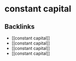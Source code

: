 # constant capital



<a id="org52d9e6f"></a>

## Backlinks

-   [[constant capital]]
-   [[constant capital]]
-   [[constant capital]]
-   [[constant capital]]
